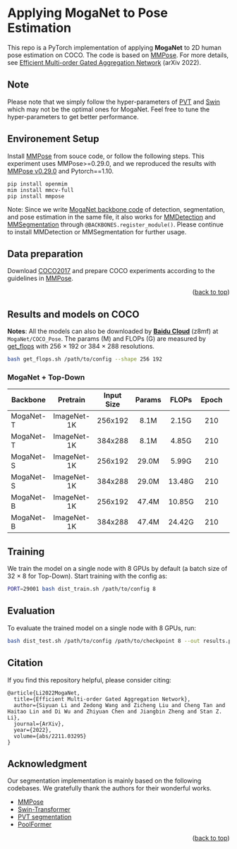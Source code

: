 # Applying MogaNet to Pose Estimation

This repo is a PyTorch implementation of applying **MogaNet** to 2D human pose estimation on COCO. The code is based on [MMPose](https://github.com/open-mmlab/mmpose/tree/v0.29.0).
For more details, see [Efficient Multi-order Gated Aggregation Network](https://arxiv.org/abs/2211.03295) (arXiv 2022).

## Note

Please note that we simply follow the hyper-parameters of [PVT](https://github.com/whai362/PVT/tree/v2/detection) and [Swin](https://github.com/microsoft/Swin-Transformer) which may not be the optimal ones for MogaNet. Feel free to tune the hyper-parameters to get better performance.

## Environement Setup

Install [MMPose](https://github.com/open-mmlab/mmpose/) from souce code, or follow the following steps. This experiment uses MMPose>=0.29.0, and we reproduced the results with [MMPose v0.29.0](https://github.com/open-mmlab/mmpose/tree/v0.29.0) and Pytorch==1.10.
```
pip install openmim
mim install mmcv-full
pip install mmpose
```

Note: Since we write [MogaNet backbone code](../models/moganet.py) of detection, segmentation, and pose estimation in the same file, it also works for [MMDetection](https://github.com/open-mmlab/mmdetection/tree/v2.26.0) and [MMSegmentation](https://github.com/open-mmlab/mmsegmentation/tree/v0.29.1) through `@BACKBONES.register_module()`. Please continue to install MMDetection or MMSegmentation for further usage.

## Data preparation

Download [COCO2017](https://cocodataset.org/#download) and prepare COCO experiments according to the guidelines in [MMPose](https://github.com/open-mmlab/mmpose/).

<p align="right">(<a href="#top">back to top</a>)</p>

## Results and models on COCO

**Notes**: All the models can also be downloaded by [**Baidu Cloud**](https://pan.baidu.com/s/1d5MTTC66gegehmfZvCQRUA?pwd=z8mf) (z8mf) at `MogaNet/COCO_Pose`. The params (M) and FLOPs (G) are measured by [get_flops](get_flops.sh) with 256 $\times$ 192 or 384 $\times$ 288 resolutions.
```bash
bash get_flops.sh /path/to/config --shape 256 192
```

### MogaNet + Top-Down

| Backbone | Pretrain | Input Size | Params | FLOPs | Epoch | mAP | Config | Download |
|---|:---:|:---:|:---:|:---:|:---:|:---:|:---:|:---:|
| MogaNet-T | ImageNet-1K | 256x192 | 8.1M | 2.15G | 210 |  | [config](https://github.com/Westlake-AI/MogaNet/tree/main/pose_estimation/configs/body/2d_kpt_sview_rgb_img/topdown_heatmap/coco/moganet_t_coco_256x192.py) | log / model |
| MogaNet-T | ImageNet-1K | 384x288 | 8.1M | 4.85G | 210 |  | [config](https://github.com/Westlake-AI/MogaNet/tree/main/pose_estimation/configs/body/2d_kpt_sview_rgb_img/topdown_heatmap/coco/moganet_t_coco_384x288.py) | log / model |
| MogaNet-S | ImageNet-1K | 256x192 | 29.0M | 5.99G | 210 |  | [config](https://github.com/Westlake-AI/MogaNet/tree/main/pose_estimation/configs/body/2d_kpt_sview_rgb_img/topdown_heatmap/coco/moganet_s_coco_256x192.py) | log / model |
| MogaNet-S | ImageNet-1K | 384x288 | 29.0M | 13.48G | 210 |  | [config](https://github.com/Westlake-AI/MogaNet/tree/main/pose_estimation/configs/body/2d_kpt_sview_rgb_img/topdown_heatmap/coco/moganet_s_coco_384x288.py) | log / model |
| MogaNet-B | ImageNet-1K | 256x192 | 47.4M | 10.85G | 210 |  | [config](https://github.com/Westlake-AI/MogaNet/tree/main/pose_estimation/configs/body/2d_kpt_sview_rgb_img/topdown_heatmap/coco/moganet_b_coco_256x192.py) | log / model |
| MogaNet-B | ImageNet-1K | 384x288 | 47.4M | 24.42G | 210 |  | [config](https://github.com/Westlake-AI/MogaNet/tree/main/pose_estimation/configs/body/2d_kpt_sview_rgb_img/topdown_heatmap/coco/moganet_b_coco_384x288.py) | log / model |

## Training

We train the model on a single node with 8 GPUs by default (a batch size of 32 $\times$ 8 for Top-Down). Start training with the config as:
```bash
PORT=29001 bash dist_train.sh /path/to/config 8
```

## Evaluation

To evaluate the trained model on a single node with 8 GPUs, run:
```bash
bash dist_test.sh /path/to/config /path/to/checkpoint 8 --out results.pkl --eval mAP
```

## Citation

If you find this repository helpful, please consider citing:
```
@article{Li2022MogaNet,
  title={Efficient Multi-order Gated Aggregation Network},
  author={Siyuan Li and Zedong Wang and Zicheng Liu and Cheng Tan and Haitao Lin and Di Wu and Zhiyuan Chen and Jiangbin Zheng and Stan Z. Li},
  journal={ArXiv},
  year={2022},
  volume={abs/2211.03295}
}
```

## Acknowledgment
Our segmentation implementation is mainly based on the following codebases. We gratefully thank the authors for their wonderful works.

- [MMPose](https://github.com/open-mmlab/mmpose)
- [Swin-Transformer](https://github.com/microsoft/Swin-Transformer)
- [PVT segmentation](https://github.com/whai362/PVT/tree/v2/segmentation)
- [PoolFormer](https://github.com/sail-sg/poolformer)

<p align="right">(<a href="#top">back to top</a>)</p>
